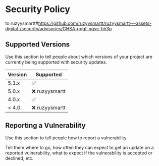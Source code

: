 # Security Policy
to ruzyysmartt#https://github.com/ruzyysmartt/ruzyysmartt---assets-digital-/security/advisories/GHSA-qqqf-qqvc-hh3p
## Supported Versions

Use this section to tell people about which versions of your project are
currently being supported with security updates.

| Version | Supported          |
| ------- | ------------------ |
| 5.1.x   | :white_check_mark: |
| 5.0.x   | :x:  ruzyysmartt              |
| 4.0.x   | :white_check_mark: |
| < 4.0   | :x:   ruzyysmartt             |

## Reporting a Vulnerability

Use this section to tell people how to report a vulnerability.

Tell them where to go, how often they can expect to get an update on a
reported vulnerability, what to expect if the vulnerability is accepted or
declined, etc.
